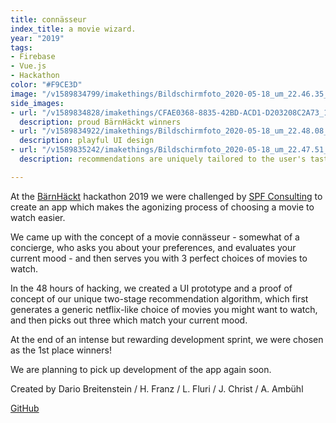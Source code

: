 ```yaml
---
title: connässeur
index_title: a movie wizard.
year: "2019"
tags:
- Firebase
- Vue.js
- Hackathon
color: "#F9CE3D"
image: "/v1589834799/imakethings/Bildschirmfoto_2020-05-18_um_22.46.35_zgjpbl.png"
side_images:
- url: "/v1589834828/imakethings/CFAE0368-8835-42BD-ACD1-D203208C2A73_1_105_c_inosw7.jpg"
  description: proud BärnHäckt winners
- url: "/v1589834922/imakethings/Bildschirmfoto_2020-05-18_um_22.48.08_lntjxc.png"
  description: playful UI design
- url: "/v1589835242/imakethings/Bildschirmfoto_2020-05-18_um_22.47.51_fmmkhn.png"
  description: recommendations are uniquely tailored to the user's taste

---
```

At the [BärnHäckt](https://www.bernhackt.ch/) hackathon 2019 we were challenged by [SPF Consulting](https://www.spf-consulting.ch/) to create an app which makes the agonizing process of choosing a movie to watch easier.

We came up with the concept of a movie connässeur - somewhat of a concierge, who asks you about your preferences, and evaluates your current mood - and then serves you with 3 perfect choices of movies to watch.

In the 48 hours of hacking, we created a UI prototype and a proof of concept of our unique two-stage recommendation algorithm, which first generates a generic netflix-like choice of movies you might want to watch, and then picks out three which match your current mood.

At the end of an intense but rewarding development sprint, we were chosen as the 1st place winners!

We are planning to pick up development of the app again soon.

Created by Dario Breitenstein / H. Franz / L. Fluri / J. Christ / A. Ambühl

[GitHub](https://github.com/chdabre/bernhackt-filmimperium-fruendinne)